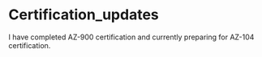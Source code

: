 # Certification_updates

I have completed AZ-900 certification and currently preparing for AZ-104 certification.
